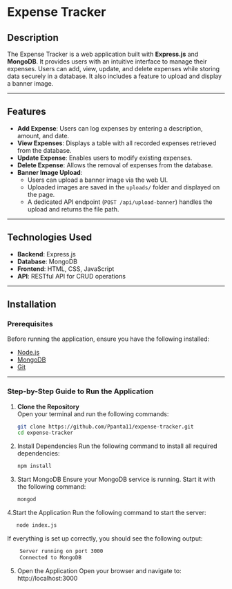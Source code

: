 # Expense Tracker

## Description
The Expense Tracker is a web application built with **Express.js** and **MongoDB**. It provides users with an intuitive interface to manage their expenses. Users can add, view, update, and delete expenses while storing data securely in a database. It also includes a feature to upload and display a banner image.

---

## Features
- **Add Expense**: Users can log expenses by entering a description, amount, and date.
- **View Expenses**: Displays a table with all recorded expenses retrieved from the database.
- **Update Expense**: Enables users to modify existing expenses.
- **Delete Expense**: Allows the removal of expenses from the database.
- **Banner Image Upload**:
  - Users can upload a banner image via the web UI.
  - Uploaded images are saved in the `uploads/` folder and displayed on the page.
  - A dedicated API endpoint (`POST /api/upload-banner`) handles the upload and returns the file path.

---

## Technologies Used
- **Backend**: Express.js
- **Database**: MongoDB
- **Frontend**: HTML, CSS, JavaScript
- **API**: RESTful API for CRUD operations

---

## Installation

### Prerequisites
Before running the application, ensure you have the following installed:
- [Node.js](https://nodejs.org/)
- [MongoDB](https://www.mongodb.com/)
- [Git](https://git-scm.com/)

---

### Step-by-Step Guide to Run the Application

1. **Clone the Repository**  
   Open your terminal and run the following commands:  
   ```bash
   git clone https://github.com/Ppanta11/expense-tracker.git
   cd expense-tracker
2. Install Dependencies
   Run the following command to install all required dependencies:
   ```bash
   npm install
3. Start MongoDB
   Ensure your MongoDB service is running. Start it with the following command:
   ```bash
   mongod
4.Start the Application
   Run the following command to start the server:
   ```bash
      node index.js
```
If everything is set up correctly, you should see the following output:
```bash
	Server running on port 3000
	Connected to MongoDB
```	
5. Open the Application
	Open your browser and navigate to:
	http://localhost:3000
